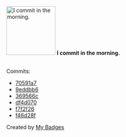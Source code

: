 <img src="https://my-badges.github.io/my-badges/morning-commits.png" alt="I commit in the morning." title="I commit in the morning." width="128">
<strong>I commit in the morning.</strong>
<br><br>

Commits:

- <a href="https://github.com/Neptunium931/ncc/commit/70591a70939ad42d4c9569fbb08f2d4e4fb2efd4">70591a7</a>
- <a href="https://github.com/Neptunium931/ncc/commit/9eddbb6b6d28b744631a89b183ae3befcbfb8bdb">9eddbb6</a>
- <a href="https://github.com/Neptunium931/ncc/commit/369566ca7656bae7123bb74b3591a970fe32292d">369566c</a>
- <a href="https://github.com/Neptunium931/ncc/commit/df4d070a15c59c7184eac4ed2d449ce5ca62fa40">df4d070</a>
- <a href="https://github.com/Neptunium931/ncc/commit/f7f2f2655a4350601cac133d6266ea30c31382bc">f7f2f26</a>
- <a href="https://github.com/Neptunium931/ncc/commit/f46d28f0f8bb93614f6dfad49d284a5ce2927e1f">f46d28f</a>


Created by <a href="https://github.com/my-badges/my-badges">My Badges</a>